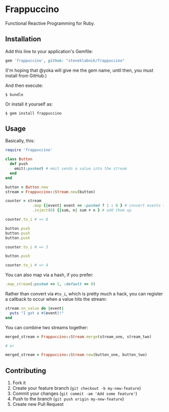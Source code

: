 # Frappuccino

Functional Reactive Programming for Ruby.

## Installation

Add this line to your application's Gemfile:

```ruby
gem 'frappuccino', github: "steveklabnik/frappuccino"
```

(I'm hoping that @yoka will give me the gem name, until then, you
must install from GitHub.)

And then execute:

    $ bundle

Or install it yourself as:

    $ gem install frappuccino

## Usage

Basically, this:

```ruby
require 'frappuccino'

class Button
  def push
    emit(:pushed) # emit sends a value into the stream
  end
end

button = Button.new
stream = Frappuccino::Stream.new(button)

counter = stream
            .map {|event| event == :pushed ? 1 : 0 } # convert events to ints
            .inject(0) {|sum, n| sum + n } # add them up

counter.to_i # => 0

button.push
button.push
button.push

counter.to_i # => 3

button.push

counter.to_i # => 4
```

You can also map via a hash, if you prefer:

```ruby
.map_stream(:pushed => 1, :default => 0)
```

Rather than convert via `#to_i`, which is pretty much a hack, you can register
a callback to occur when a value hits the stream:

```ruby
stream.on_value do |event|
  puts "I got a #{event}!"
end
```

You can combine two streams together:

```ruby
merged_stream = Frappuccino::Stream.merge(stream_one, stream_two)

# or

merged_stream = Frappuccino::Stream.new(button_one, button_two)
```

## Contributing

1. Fork it
2. Create your feature branch (`git checkout -b my-new-feature`)
3. Commit your changes (`git commit -am 'Add some feature'`)
4. Push to the branch (`git push origin my-new-feature`)
5. Create new Pull Request
